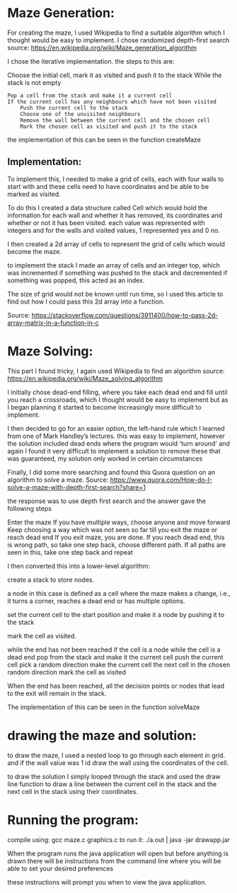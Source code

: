# Maze Generation:

For creating the maze, I used Wikipedia to find a suitable algorithm
which I thought would be easy to implement. I chose randomized depth-first search
source: https://en.wikipedia.org/wiki/Maze_generation_algorithm

I chose the iterative implementation. the steps to this are:

Choose the initial cell, mark it as visited and push it to the stack
While the stack is not empty

    Pop a cell from the stack and make it a current cell
    If the current cell has any neighbours which have not been visited
        Push the current cell to the stack
        Choose one of the unvisited neighbours
        Remove the wall between the current cell and the chosen cell
        Mark the chosen cell as visited and push it to the stack

the implementation of this can be seen in the function createMaze

## Implementation:

To implement this, I needed to make a grid of cells, each with four walls to start with
and these cells need to have coordinates and be able to be marked as visited.

To do this I created a data structure called Cell which would hold the information for each wall
and whether it has removed, its coordinates and whether or not it has been visited.
each value was represented with integers and for the walls and visited values, 1 represented yes and 0 no.

I then created a 2d array of cells to represent the grid of cells which would become the maze.

to implement the stack I made an array of cells and an integer top, which was incremented if something was
pushed to the stack and decremented if something was popped, this acted as an index.

The size of grid would not be known until run time, so I used this article to find out how
I could pass this 2d array into a function.

Source: https://stackoverflow.com/questions/3911400/how-to-pass-2d-array-matrix-in-a-function-in-c

# Maze Solving:

This part I found tricky, I again used Wikipedia to find an algorithm
source: https://en.wikipedia.org/wiki/Maze_solving_algorithm

I initially chose dead-end filling, where you take each dead end and fill until
you reach a crossroads, which I thought would be easy to implement but as I began
planning it started to become increasingly more difficult to implement.

I then decided to go for an easier option, the left-hand rule which I learned from
one of Mark Handley’s lectures. this was easy to implement, however the solution included
dead ends where the program would 'turn around' and again I found it very difficult to 
implement a solution to remove these that was guaranteed, my solution only worked in certain circumstances

Finally, I did some more searching and found this Quora question on an algorithm
to solve a maze. 
Source: https://www.quora.com/How-do-I-solve-a-maze-with-depth-first-search?share=1

the response was to use depth first search and the answer gave the following steps

Enter the maze
If you have multiple ways, choose anyone and move forward
Keep choosing a way which was not seen so far till you exit the maze or reach dead end
If you exit maze, you are done.
If you reach dead end, this is wrong path, so take one step back, choose different path.
If all paths are seen in this, take one step back and repeat

I then converted this into a lower-level algorithm:

create a stack to store nodes.

a node in this case is defined as a cell where the maze makes a change, i.e., it turns a corner,
reaches a dead end or has multiple options.

set the current cell to the start position and make it a node by pushing it to the stack

mark the cell as visited.

while the end has not been reached
    if the cell is a node
        while the cell is a dead end
            pop from the stack and make it the current cell
        push the current cell
        pick a random direction
        make the current cell the next cell in the chosen random direction
        mark the cell as visited

When the end has been reached, all the decision points or nodes that lead to the exit
will remain in the stack.

The implementation of this can be seen in the function solveMaze

# drawing the maze and solution:

to draw the maze, I used a nested loop to go through each element in grid. and if the wall value was 1
id draw the wall using the coordinates of the cell.

to draw the solution I simply looped through the stack and used the draw line function to draw a line
between the current cell in the stack and the next cell in the stack using their coordinates.

# Running the program:

compile using: gcc maze.c graphics.c
to run it: ./a.out | java -jar drawapp.jar

When the program runs the java application will open but before anything is drawn
there will be instructions from the command line where you will be able to set your
desired preferences

these instructions will prompt you when to view the java application.

